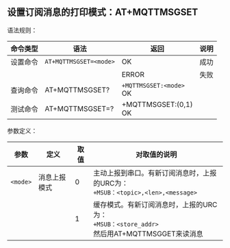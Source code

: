 ## 设置订阅消息的打印模式：AT+MQTTMSGSET

语法规则：

| 命令类型 | 语法                   | 返回                        | 说明 |
| -------- | ---------------------- | --------------------------- | ---- |
| 设置命令 | `AT+MQTTMSGSET=<mode>` | OK                          | 成功 |
|          |                        | ERROR                       | 失败 |
| 查询命令 | AT+MQTTMSGSET?         | `+MQTTMSGSET:<mode> `<br>OK |      |
| 测试命令 | AT+MQTTMSGSET=?        | +MQTTMSGSET:(0,1)<br>OK     |      |

 

参数定义：

| 参数     | 定义         | 取值 | 对取值的说明                                                 |
| -------- | ------------ | ---- | ------------------------------------------------------------ |
| `<mode>` | 消息上报模式 | 0    | 主动上报到串口。有新订阅消息时，上报的URC为：<br>`+MSUB：<topic>,<len>,<message>` |
|          |              | 1    | 缓存模式。有新订阅消息时，上报的URC为：<br>`+MSUB：<store_addr>`<br>然后用AT+MQTTMSGGET来读消息 |
